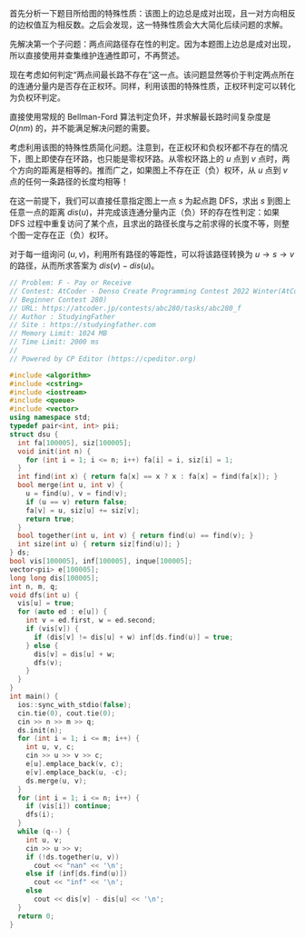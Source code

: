 首先分析一下题目所给图的特殊性质：该图上的边总是成对出现，且一对方向相反的边权值互为相反数。之后会发现，这一特殊性质会大大简化后续问题的求解。

先解决第一个子问题：两点间路径存在性的判定。因为本题图上边总是成对出现，所以直接使用并查集维护连通性即可，不再赘述。

现在考虑如何判定“两点间最长路不存在”这一点。该问题显然等价于判定两点所在的连通分量内是否存在正权环。同样，利用该图的特殊性质，正权环判定可以转化为负权环判定。

直接使用常规的 Bellman-Ford 算法判定负环，并求解最长路时间复杂度是 $O(nm)$ 的，并不能满足解决问题的需要。

考虑利用该图的特殊性质简化问题。注意到，在正权环和负权环都不存在的情况下，图上即使存在环路，也只能是零权环路。从零权环路上的 $u$ 点到 $v$ 点时，两个方向的距离是相等的。推而广之，如果图上不存在正（负）权环，从 $u$ 点到 $v$ 点的任何一条路径的长度均相等！

在这一前提下，我们可以直接任意指定图上一点 $s$ 为起点跑 DFS，求出 $s$ 到图上任意一点的距离 $dis(u)$，并完成该连通分量内正（负）环的存在性判定：如果 DFS 过程中重复访问了某个点，且求出的路径长度与之前求得的长度不等，则整个图一定存在正（负）权环。

对于每一组询问 $(u,v)$，利用所有路径的等距性，可以将该路径转换为 $u \to s \to v$ 的路径，从而所求答案为 $dis(v) - dis(u)$。

```cpp
// Problem: F - Pay or Receive
// Contest: AtCoder - Denso Create Programming Contest 2022 Winter(AtCoder
// Beginner Contest 280)
// URL: https://atcoder.jp/contests/abc280/tasks/abc280_f
// Author : StudyingFather
// Site : https://studyingfather.com
// Memory Limit: 1024 MB
// Time Limit: 2000 ms
//
// Powered by CP Editor (https://cpeditor.org)

#include <algorithm>
#include <cstring>
#include <iostream>
#include <queue>
#include <vector>
using namespace std;
typedef pair<int, int> pii;
struct dsu {
  int fa[100005], siz[100005];
  void init(int n) {
    for (int i = 1; i <= n; i++) fa[i] = i, siz[i] = 1;
  }
  int find(int x) { return fa[x] == x ? x : fa[x] = find(fa[x]); }
  bool merge(int u, int v) {
    u = find(u), v = find(v);
    if (u == v) return false;
    fa[v] = u, siz[u] += siz[v];
    return true;
  }
  bool together(int u, int v) { return find(u) == find(v); }
  int size(int u) { return siz[find(u)]; }
} ds;
bool vis[100005], inf[100005], inque[100005];
vector<pii> e[100005];
long long dis[100005];
int n, m, q;
void dfs(int u) {
  vis[u] = true;
  for (auto ed : e[u]) {
    int v = ed.first, w = ed.second;
    if (vis[v]) {
      if (dis[v] != dis[u] + w) inf[ds.find(u)] = true;
    } else {
      dis[v] = dis[u] + w;
      dfs(v);
    }
  }
}
int main() {
  ios::sync_with_stdio(false);
  cin.tie(0), cout.tie(0);
  cin >> n >> m >> q;
  ds.init(n);
  for (int i = 1; i <= m; i++) {
    int u, v, c;
    cin >> u >> v >> c;
    e[u].emplace_back(v, c);
    e[v].emplace_back(u, -c);
    ds.merge(u, v);
  }
  for (int i = 1; i <= n; i++) {
    if (vis[i]) continue;
    dfs(i);
  }
  while (q--) {
    int u, v;
    cin >> u >> v;
    if (!ds.together(u, v))
      cout << "nan" << '\n';
    else if (inf[ds.find(u)])
      cout << "inf" << '\n';
    else
      cout << dis[v] - dis[u] << '\n';
  }
  return 0;
}
```